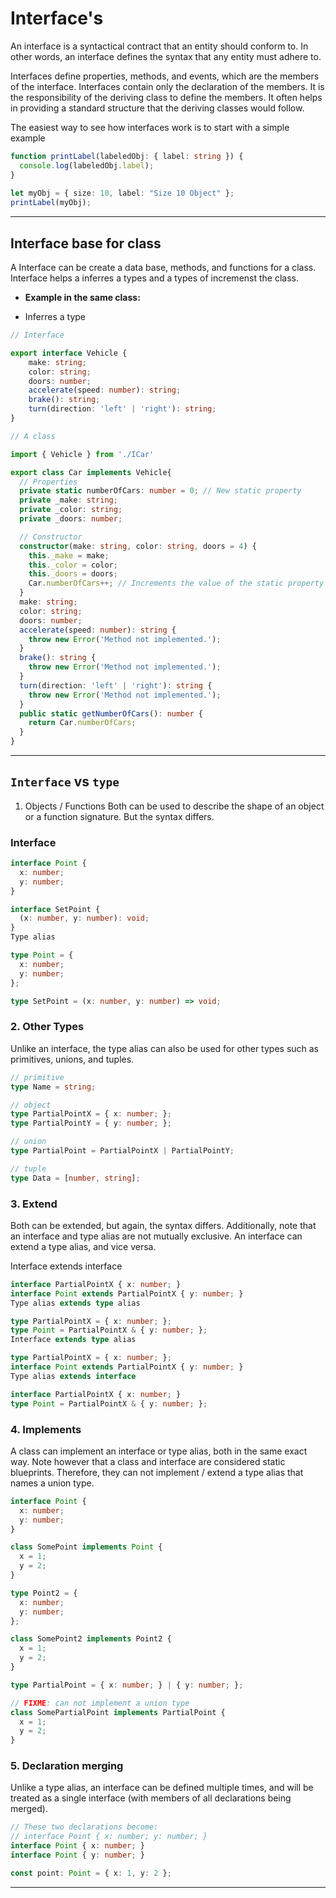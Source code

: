 # Interface's

An interface is a syntactical contract that an entity should conform to. In other words, an interface defines the syntax that any entity must adhere to.

Interfaces define properties, methods, and events, which are the members of the interface. Interfaces contain only the declaration of the members. It is the responsibility of the deriving class to define the members. It often helps in providing a standard structure that the deriving classes would follow.


The easiest way to see how interfaces work is to start with a simple example

```ts
function printLabel(labeledObj: { label: string }) {
  console.log(labeledObj.label);
}
 
let myObj = { size: 10, label: "Size 10 Object" };
printLabel(myObj);
```
---

## Interface base for class

A Interface can be create a data base, methods, and functions for a class. Interface helps a inferres a types and a types of incremenst the class.

- **Example in the same class:**

- Inferres a type

```ts
// Interface

export interface Vehicle {
    make: string;
    color: string;
    doors: number;
    accelerate(speed: number): string;
    brake(): string;
    turn(direction: 'left' | 'right'): string;
}
```

```ts
// A class

import { Vehicle } from './ICar'

export class Car implements Vehicle{
  // Properties
  private static numberOfCars: number = 0; // New static property
  private _make: string;
  private _color: string;
  private _doors: number;

  // Constructor
  constructor(make: string, color: string, doors = 4) {
    this._make = make;
    this._color = color;
    this._doors = doors;
    Car.numberOfCars++; // Increments the value of the static property
  }
  make: string;
  color: string;
  doors: number;
  accelerate(speed: number): string {
    throw new Error('Method not implemented.');
  }
  brake(): string {
    throw new Error('Method not implemented.');
  }
  turn(direction: 'left' | 'right'): string {
    throw new Error('Method not implemented.');
  }
  public static getNumberOfCars(): number {
    return Car.numberOfCars;
  }
}

```

---


## `Interface` vs `type`

1. Objects / Functions
Both can be used to describe the shape of an object or a function signature. But the syntax differs.

### Interface

```ts
interface Point {
  x: number;
  y: number;
}

interface SetPoint {
  (x: number, y: number): void;
}
Type alias

type Point = {
  x: number;
  y: number;
};

type SetPoint = (x: number, y: number) => void;
```

### 2. Other Types

Unlike an interface, the type alias can also be used for other types such as primitives, unions, and tuples.

```ts
// primitive
type Name = string;

// object
type PartialPointX = { x: number; };
type PartialPointY = { y: number; };

// union
type PartialPoint = PartialPointX | PartialPointY;

// tuple
type Data = [number, string];

```

### 3. Extend

Both can be extended, but again, the syntax differs. Additionally, note that an interface and type alias are not mutually exclusive. An interface can extend a type alias, and vice versa.

Interface extends interface

```ts
interface PartialPointX { x: number; }
interface Point extends PartialPointX { y: number; }
Type alias extends type alias

type PartialPointX = { x: number; };
type Point = PartialPointX & { y: number; };
Interface extends type alias

type PartialPointX = { x: number; };
interface Point extends PartialPointX { y: number; }
Type alias extends interface

interface PartialPointX { x: number; }
type Point = PartialPointX & { y: number; };

```

### 4. Implements

A class can implement an interface or type alias, both in the same exact way. Note however that a class and interface are considered static blueprints. Therefore, they can not implement / extend a type alias that names a union type.

```ts
interface Point {
  x: number;
  y: number;
}

class SomePoint implements Point {
  x = 1;
  y = 2;
}

type Point2 = {
  x: number;
  y: number;
};

class SomePoint2 implements Point2 {
  x = 1;
  y = 2;
}

type PartialPoint = { x: number; } | { y: number; };

// FIXME: can not implement a union type
class SomePartialPoint implements PartialPoint {
  x = 1;
  y = 2;
}

```

### 5. Declaration merging

Unlike a type alias, an interface can be defined multiple times, and will be treated as a single interface (with members of all declarations being merged).

```ts
// These two declarations become:
// interface Point { x: number; y: number; }
interface Point { x: number; }
interface Point { y: number; }

const point: Point = { x: 1, y: 2 };
```

---
